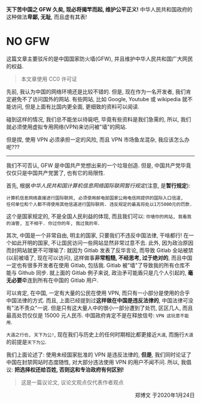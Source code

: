 **天下苦中国之 GFW 久矣, 现必将揭竿而起, 维护公平正义!**
中华人民共和国政府的这种做法**卑鄙, 无耻**, 而且虚有其表!

# NO GFW
这篇文章主要驳斥的是中国国家防火墙(GFW), 并且维护中华人民共和国广大网民的权益.
> 本文章使用 CC0 许可证

先前, 我认为中国的网络环境还是比较不错的. 但是, 现在作为一名开发者, 我们肯定避免不了访问国外的网站.
有些网站, 比如 Google, Youtube 或 wikipedia 就不能访问, 但是上面有比国内更全面, 更细致的资料可以阅读.

碰到这样的情况, 我们总不能坐以待毙吧, 毕竟有些资料是我们急需的, 所以, 我们就必须使用虚拟专用网络(VPN)来访问被"墙"的网站.

但是捏, 使用 VPN 必须承担一定的风险, 而且 VPN 市场鱼龙混杂, 我应该怎么办呢???

- - -

我们不可否认, GFW 是中国共产党想出来的一个垃圾创造.
但是, 中国共产党毕竟仅仅只是中国共产党罢了, 也有它的局限性.

首先, 根据*中华人民共和国计算机信息网络国际联网暂行规定*(注意, 是**暂行规定**):
```
计算机信息网络直接进行国际联网, 必须使用邮电部国家公用电信网提供的国际入口信道, 
任何单位和个人都不得使用其他信道进行国际联网. 违反规定的最高将处以1万5000元的罚款.
```
这个是国家规定的, 不是全国人民利益的体现, 而且我们可以: `你墙你的网站, 我看我的油管, 互不相干. 你过你的年, 我过我的年`.

其次, 中国是一个非常自由, 明主的国家, 只要我们不违反中国法律, 干啥都行!
在一个如此开明的国家, 不让国民访问一些网站显然非常过意不去. 此外, 因为政治原因而封网站就更不可理喻了: 
就因为 Gitlab 发表了反华言论, 而导致 Gitlab 全站被禁(以前被墙了, 现在可以访问), 这样做事**非常粗糙, 不经思考, 过于绝对的**, 
而且中国一定也有很多开发者在使用 Gitlab, 包括我. Gitlab 被"墙"了导致我的所有仓库不能与 Github 同步. 
就上面的 Gitlab 例子来说, 政治矛可能盾只是几个人引起的, **毫无必要**牵连到所有在中国的 Gitlab 用户.

可以肯定, 在中国, 一定有大量的公民在使用 VPN, 而只有一小部分是使用的合乎中国法律的方式. 而且, 
上面已经提到过**这样做在中国是违反法律的**, 中国法律可没有"法不责众"一说. 但是只有这大量人中的很小一部分遭到了处罚, 
区区几人, 而且最高处罚仅仅是 15000 元人民币. 中国政府肯定不是在释放信号: `VPN 这玩意不能用`.

`大道之行也, 天下为公!`, 现在我们与历史上的任何时期相比都更接近`大道`, 而施行`大道`的前提是`天下为公`. 

我们上面论述了: 使用未经国家批准的 VPN 是违反法律的, **但是**, 我们同时论证了中国在封禁网站时态度随性, 
对大部分违法使用 VPN 的用户不闻不问. 所以, 我倡议: **把选择权还给百姓, 否则这和专治政府有何区别!**

> 这是一篇议论文, 议论文观点仅代表作者观点

<p align="right">郑博文 于2020年1月24日</p>
